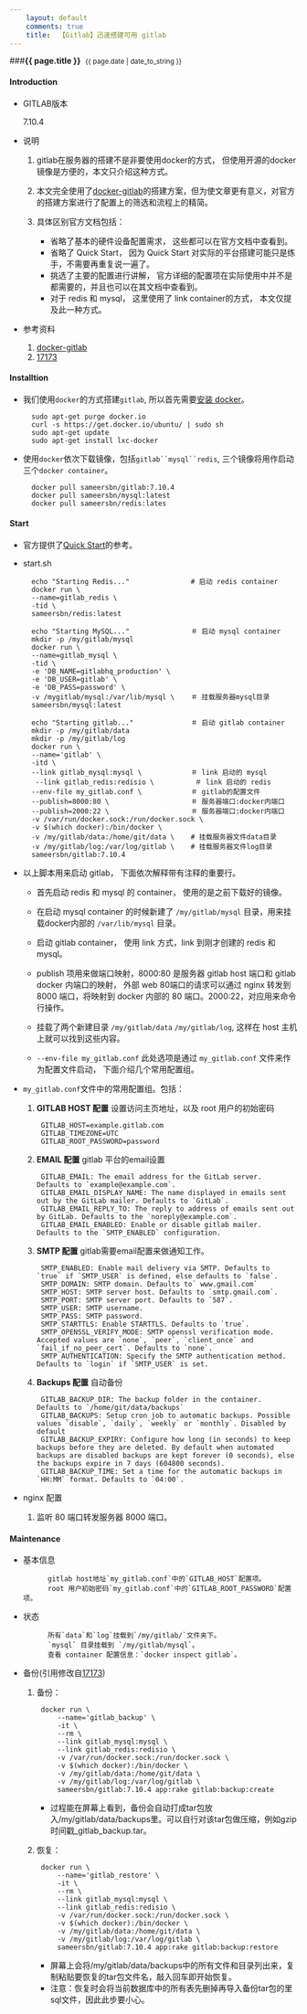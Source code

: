 ```yaml
---
    layout: default
    comments: true
    title:  【Gitlab】迅速搭建可用 gitlab
---
```


###<strong>{{ page.title }}</strong>&nbsp;&nbsp;<small>{{ page.date | date_to_string }}</small>


#### Introduction

- GITLAB版本

    7.10.4

- 说明
    1. gitlab在服务器的搭建不是非要使用docker的方式， 但使用开源的docker镜像是方便的，本文只介绍这种方式。
    2. 本文完全使用了[docker-gitlab](https://github.com/sameersbn/docker-gitlab)的搭建方案，但为使文章更有意义，对官方的搭建方案进行了配置上的筛选和流程上的精简。
    3. 具体区别官方文档包括：

        - 省略了基本的硬件设备配置需求， 这些都可以在官方文档中查看到。
        - 省略了 Quick Start， 因为 Quick Start 对实际的平台搭建可能只是练手，不需要再重复说一遍了。
        - 挑选了主要的配置进行讲解， 官方详细的配置项在实际使用中并不是都需要的，并且也可以在其文档中查看到。
        - 对于 redis 和 mysql， 这里使用了 link container的方式， 本文仅提及此一种方式。

- 参考资料
   1. [docker-gitlab](https://github.com/sameersbn/docker-gitlab)
   2. [17173](http://17173ops.com/2014/11/11/gitlab%E6%90%AD%E5%BB%BA%E4%B8%8E%E7%BB%B4%E6%8A%A4%EF%BC%88%E5%9F%BA%E4%BA%8Edocker%E9%95%9C%E5%83%8Fsameersbndocker-gitlab%EF%BC%89.shtml#toc8)

#### Installtion

- 我们使用`docker`的方式搭建`gitlab`, 所以首先需要[安装 docker](https://docs.docker.com/installation/ubuntulinux/)。

        sudo apt-get purge docker.io
        curl -s https://get.docker.io/ubuntu/ | sudo sh
        sudo apt-get update
        sudo apt-get install lxc-docker

- 使用`docker`依次下载镜像，包括`gitlab``mysql``redis`, 三个镜像将用作启动三个`docker container`。

        docker pull sameersbn/gitlab:7.10.4
        docker pull sameersbn/mysql:latest
        docker pull sameersbn/redis:lates

#### Start

- 官方提供了[Quick Start](https://github.com/sameersbn/docker-gitlab#quick-start)的参考。


- start.sh


        echo "Starting Redis..."               # 启动 redis container
        docker run \
        --name=gitlab_redis \
        -tid \
        sameersbn/redis:latest

        echo "Starting MySQL..."               ＃ 启动 mysql container
        mkdir -p /my/gitlab/mysql
        docker run \
        --name=gitlab_mysql \
        -tid \
        -e 'DB_NAME=gitlabhq_production' \
        -e 'DB_USER=gitlab' \
        -e 'DB_PASS=password' \
        -v /mygitlab/mysql:/var/lib/mysql \    ＃ 挂载服务器mysql目录
        sameersbn/mysql:latest

        echo "Starting gitlab..."              ＃ 启动 gitlab container
        mkdir -p /my/gitlab/data
        mkdir -p /my/gitlab/log
        docker run \
        --name='gitlab' \
        -itd \
        --link gitlab_mysql:mysql \            ＃ link 启动的 mysql
         --link gitlab_redis:redisio \          ＃ link 启动的 redis
        --env-file my_gitlab.conf \            ＃ gitlab的配置文件
        --publish=8000:80 \                    ＃ 服务器端口:docker内端口
        --publish=2000:22 \                    ＃ 服务器端口:docker内端口
        -v /var/run/docker.sock:/run/docker.sock \
        -v $(which docker):/bin/docker \
        -v /my/gitlab/data:/home/git/data \    # 挂载服务器文件data目录
        -v /my/gitlab/log:/var/log/gitlab \    # 挂载服务器文件log目录
        sameersbn/gitlab:7.10.4


- 以上脚本用来启动 gitlab， 下面依次解释带有注释的重要行。

    - 首先启动 redis 和 mysql 的 container， 使用的是之前下载好的镜像。

    - 在启动 mysql container 的时候新建了 `/my/gitlab/mysql` 目录，用来挂载docker内部的 `/var/lib/mysql` 目录。

    - 启动 gitlab container， 使用 link 方式，link 到刚才创建的 redis 和 mysql。

    - publish 项用来做端口映射，8000:80 是服务器 gitlab host 端口和 gitlab docker 内端口的映射， 外部 web 80端口的请求可以通过 nginx 转发到 8000 端口，将映射到 docker 内部的 80 端口。2000:22，对应用来命令行操作。

    - 挂载了两个新建目录 `/my/gitlab/data` `/my/gitlab/log`, 这样在 host 主机上就可以找到这些内容。

    - `--env-file my_gitlab.conf` 此处选项是通过 `my_gitlab.conf` 文件来作为配置文件启动， 下面介绍几个常用配置组。



-  `my_gitlab.conf`文件中的常用配置组。包括：

    1. **GITLAB HOST 配置** 设置访问主页地址，以及 root 用户的初始密码

            GITLAB_HOST=example.gitlab.com
            GITLAB_TIMEZONE=UTC
            GITLAB_ROOT_PASSWORD=password

    2. **EMAIL 配置** gitlab 平台的email设置

            GITLAB_EMAIL: The email address for the GitLab server. Defaults to `example@example.com`.
            GITLAB_EMAIL_DISPLAY_NAME: The name displayed in emails sent out by the GitLab mailer. Defaults to `GitLab`.
            GITLAB_EMAIL_REPLY_TO: The reply to address of emails sent out by GitLab. Defaults to the `noreply@example.com`.
            GITLAB_EMAIL_ENABLED: Enable or disable gitlab mailer. Defaults to the `SMTP_ENABLED` configuration.

    3. **SMTP 配置** gitlab需要email配置来做通知工作。

            SMTP_ENABLED: Enable mail delivery via SMTP. Defaults to `true` if `SMTP_USER` is defined, else defaults to `false`.
            SMTP_DOMAIN: SMTP domain. Defaults to` www.gmail.com`
            SMTP_HOST: SMTP server host. Defaults to `smtp.gmail.com`.
            SMTP_PORT: SMTP server port. Defaults to `587`.
            SMTP_USER: SMTP username.
            SMTP_PASS: SMTP password.
            SMTP_STARTTLS: Enable STARTTLS. Defaults to `true`.
            SMTP_OPENSSL_VERIFY_MODE: SMTP openssl verification mode. Accepted values are `none`, `peer`, `client_once` and `fail_if_no_peer_cert`. Defaults to `none`.
            SMTP_AUTHENTICATION: Specify the SMTP authentication method. Defaults to `login` if `SMTP_USER` is set.

    4. **Backups 配置** 自动备份

            GITLAB_BACKUP_DIR: The backup folder in the container. Defaults to `/home/git/data/backups`
            GITLAB_BACKUPS: Setup cron job to automatic backups. Possible values `disable`, `daily`, `weekly` or `monthly`. Disabled by default
            GITLAB_BACKUP_EXPIRY: Configure how long (in seconds) to keep backups before they are deleted. By default when automated backups are disabled backups are kept forever (0 seconds), else the backups expire in 7 days (604800 seconds).
            GITLAB_BACKUP_TIME: Set a time for the automatic backups in `HH:MM` format. Defaults to `04:00`.

- nginx 配置

   1. 监听 80 端口转发服务器 8000 端口。

#### Maintenance

- 基本信息

            gitlab host地址`my_gitlab.conf`中的`GITLAB_HOST`配置项。
            root 用户初始密码`my_gitlab.conf`中的`GITLAB_ROOT_PASSWORD`配置项。

- 状态

            所有`data`和`log`挂载到`/my/gitlab/`文件夹下。
            `mysql` 目录挂载到 `/my/gitlab/mysql`。
            查看 container 配置信息：`docker inspect gitlab`。

- 备份(引用修改自[17173](http://17173ops.com/2014/11/11/gitlab%E6%90%AD%E5%BB%BA%E4%B8%8E%E7%BB%B4%E6%8A%A4%EF%BC%88%E5%9F%BA%E4%BA%8Edocker%E9%95%9C%E5%83%8Fsameersbndocker-gitlab%EF%BC%89.shtml#toc8))
    1. 备份：

            docker run \
                --name='gitlab_backup' \
                -it \
                --rm \
                --link gitlab_mysql:mysql \
                --link gitlab_redis:redisio \
                -v /var/run/docker.sock:/run/docker.sock \
                -v $(which docker):/bin/docker \
                -v /my/gitlab/data:/home/git/data \
                -v /my/gitlab/log:/var/log/gitlab \
                sameersbn/gitlab:7.10.4 app:rake gitlab:backup:create

       - 过程能在屏幕上看到，备份会自动打成tar包放入/my/gitlab/data/backups里。可以自行对该tar包做压缩，例如gzip 时间戳_gitlab_backup.tar。

    2. 恢复：

            docker run \
                --name='gitlab_restore' \
                -it \
                --rm \
                --link gitlab_mysql:mysql \
                --link gitlab_redis:redisio \
                -v /var/run/docker.sock:/run/docker.sock \
                -v $(which docker):/bin/docker \
                -v /my/gitlab/data:/home/git/data \
                -v /my/gitlab/log:/var/log/gitlab \
                sameersbn/gitlab:7.10.4 app:rake gitlab:backup:restore

          - 屏幕上会将/my/gitlab/data/backups中的所有文件和目录列出来，复制粘贴要恢复的tar包文件名，敲入回车即开始恢复。
          - 注意：恢复时会将当前数据库中的所有表先删掉再导入备份tar包的里sql文件，因此此步要小心。



